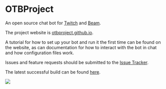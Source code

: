 OTBProject
====================

An open source chat bot for <a href="http://www.twitch.tv" target="_blank">Twitch</a> and <a href="https://beam.pro" target="_blank">Beam</a>.

The project website is <a href="http://otbproject.github.io" target="_blank">otbproject.github.io</a>.

A tutorial for how to set up your bot and run it the first time can be found on the website, as can documentation for how to interact with the bot in chat and how configuration files work.

Issues and feature requests should be submitted to the [Issue Tracker](../../issues).

The latest successful build can be found <a target="_blank" href="http://ts.tldcode.uk:8081/nexus/content/repositories/snapshots/com/github/otbproject/otbproject/">here</a>.

<a href="https://travis-ci.org/OTBProject/OTBProject" target="_blank" ><img src="https://travis-ci.org/OTBProject/OTBProject.svg?branch=master"/> </a>
